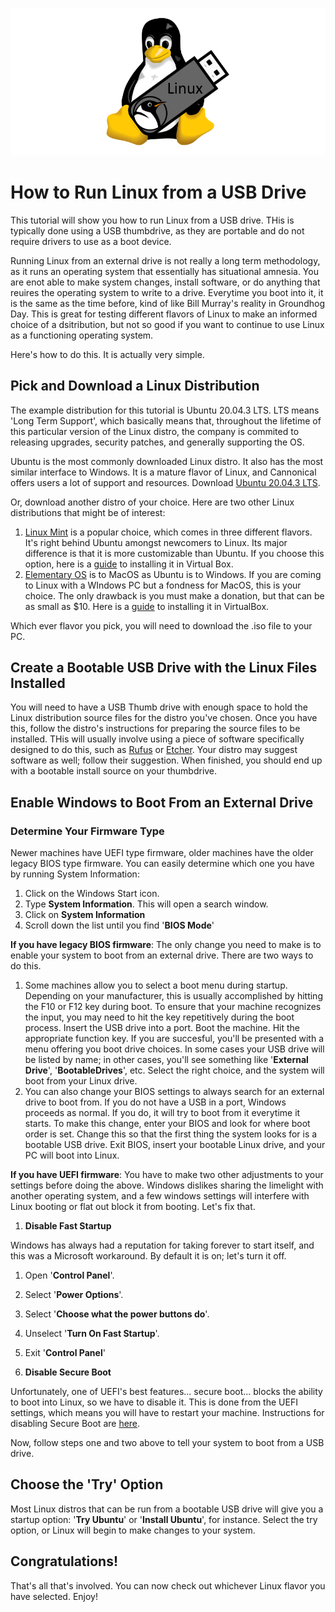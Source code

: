 ![USB Linux](/Assets/Images/USBLinux.png)
# How to Run Linux from a USB Drive  
This tutorial will show you how to run Linux from a USB drive. THis is typically done using a USB thumbdrive, as they are portable and do not require drivers to use as a boot device.

Running Linux from an external drive is not really a long term methodology, as it runs an operating system that essentially has situational amnesia. You are enot able to make system changes, install software, or do anything that reuires the operating system to write to a drive. Everytime you boot into it, it is the same as the time before, kind of like Bill Murray's reality in Groundhog Day. This is great for testing different flavors of Linux to make an informed choice of a dsitribution, but not so good if you want to continue to use Linux as a functioning operating system.

Here's how to do this. It is actually very simple.

## Pick and Download a Linux Distribution

The example distribution for this tutorial is Ubuntu 20.04.3 LTS. LTS means 'Long Term Support', which basically means that, throughout the lifetime of this particular version of the Linux distro, the company is commited to releasing upgrades, security patches, and generally supporting the OS.

Ubuntu is the most commonly downloaded Linux distro. It also has the most similar interface to Windows. It is a mature flavor of Linux, and Cannonical offers users a lot of support and resources. Download [Ubuntu 20.04.3 LTS](https://ubuntu.com/download/desktop/thank-you?version=22.04.1&architecture=amd64).

Or, download another distro of your choice. Here are two other Linux distributions that might be of interest:
 
1. [Linux Mint](https://linuxmint.com/download.php) is a popular choice, which comes in three different flavors. It's right behind Ubuntu amongst newcomers to Linux. Its major difference is that it is more customizable than Ubuntu. If you choose this option, here is a [guide](https://www.linuxfordevices.com/tutorials/linux/install-linux-mint-on-virtualbox) to installing it in Virtual Box.
2. [Elementary OS](https://elementary.io/) is to MacOS as Ubuntu is to Windows. If you are coming to Linux with a WIndows PC but a fondness for MacOS, this is your choice. The only drawback is you must make a donation, but that can be as small as $10. Here is a [guide](https://linuxhint.com/install_elementary_os_virtualbox/) to installing it in VirtualBox.

Which ever flavor you pick, you will need to download the .iso file to your PC.

## Create a Bootable USB Drive with the Linux Files Installed

You will need to have a USB Thumb drive with enough space to hold the Linux distribution source files for the distro you've chosen. Once you have this, follow the distro's instructions for preparing the source files to be installed. THis will usually involve using a piece of software specifically designed to do this, such as [Rufus](https://rufus.ie/en/) or [Etcher](https://etcher.download/). Your distro may suggest software as well; follow their suggestion. When finished, you should end up with a bootable install source on your thumbdrive.

## Enable Windows to Boot From an External Drive

### **Determine Your Firmware Type**

Newer machines have UEFI type firmware, older machines have the older legacy BIOS type firmware. You can easily determine which one you have by running System Information:  
1. Click on the Windows Start icon.
2. Type **System Information**. This will open a search window.
3. Click on **System Information**
4. Scroll down the list until you find '**BIOS Mode**'

**If you have legacy BIOS firmware**: The only change you need to make is to enable your system to boot from an external drive. There are two ways to do this.
1. Some machines allow you to select a boot menu during startup. Depending on your manufacturer, this is usually accomplished by hitting the F10 or F12 key during boot. To ensure that your machine recognizes the input, you may need to hit the key repetitively during the boot process.  Insert the USB drive into a port. Boot the machine. Hit the appropriate function key. If you are succesful, you'll be presented with a menu offering you boot drive choices. In some cases your USB drive will be listed by name; in other cases, you'll see something like '**External Drive**', '**BootableDrives**', etc. Select the right choice, and the system will boot from your Linux drive. 
2. You can also change your BIOS settings to always search for an external drive to boot from. If you do not have a USB in a port, Windows proceeds as normal. If you do, it will try to boot from it everytime it starts. To make this change, enter your BIOS and look for where boot order is set. Change this so that the first thing the system looks for is a bootable USB drive. Exit BIOS, insert your bootable Linux drive, and your PC will boot into Linux. 

**If you have UEFI firmware**: You have to make two other adjustments to your settings before doing the above. Windows dislikes sharing the limelight with another operating system, and a few windows settings will interfere with Linux booting or flat out block it from booting. Let's fix that.

1. **Disable Fast Startup**

Windows has always had a reputation for taking forever to start itself, and this was a Microsoft workaround. By default it is on; let's turn it off.

1. Open '**Control Panel**'.
2. Select '**Power Options**'.
3. Select '**Choose what the power buttons do**'.
4. Unselect '**Turn On Fast Startup**'.
5. Exit '**Control Panel**'

2. **Disable Secure Boot**

Unfortunately, one of UEFI's best features... secure boot... blocks the ability to boot into Linux, so we have to disable it. This is done from the UEFI settings, which means you will have to restart your machine. Instructions for disabling Secure Boot are [here](https://learn.microsoft.com/en-us/windows-hardware/manufacture/desktop/disabling-secure-boot?view=windows-11). 

Now, follow steps one and two above to tell your system to boot from a USB drive.

## Choose the 'Try' Option

Most Linux distros that can be run from a bootable USB drive will give you a startup option: '**Try Ubuntu**' or '**Install Ubuntu**', for instance. Select the try option, or Linux will begin to make changes to your system.

## Congratulations!

That's all that's involved. You can now check out whichever Linux flavor you have selected. Enjoy!
